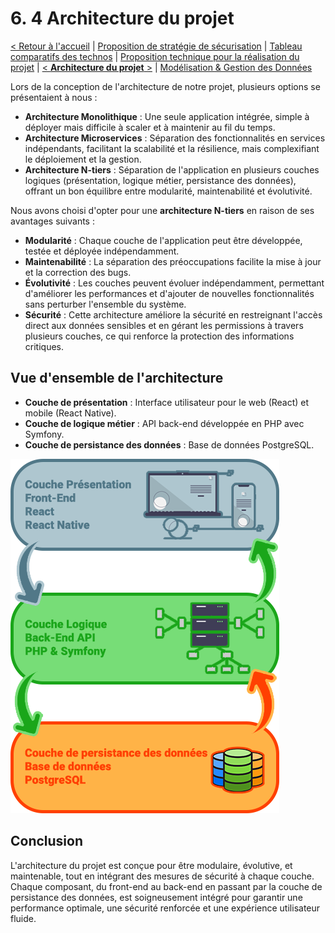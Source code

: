 # 6. 4 Architecture du projet

[< Retour à l'accueil](specifications-techniques.md) | [Proposition de stratégie de sécurisation](strategie-securisation.md) | [Tableau comparatifs des technos](comparatif-technos.md) | [Proposition technique pour la réalisation du projet](proposition-technique.md) | [< **Architecture du projet** >](architecture-projet.md) | [Modélisation & Gestion des Données](modelisation-gestion-donnees.md)

Lors de la conception de l'architecture de notre projet, plusieurs options se présentaient à nous :

- **Architecture Monolithique** : Une seule application intégrée, simple à déployer mais difficile à scaler et à maintenir au fil du temps.
- **Architecture Microservices** : Séparation des fonctionnalités en services indépendants, facilitant la scalabilité et la résilience, mais complexifiant le déploiement et la gestion.
- **Architecture N-tiers** : Séparation de l'application en plusieurs couches logiques (présentation, logique métier, persistance des données), offrant un bon équilibre entre modularité, maintenabilité et évolutivité.

Nous avons choisi d'opter pour une **architecture N-tiers** en raison de ses avantages suivants :

- **Modularité** : Chaque couche de l'application peut être développée, testée et déployée indépendamment.
- **Maintenabilité** : La séparation des préoccupations facilite la mise à jour et la correction des bugs.
- **Évolutivité** : Les couches peuvent évoluer indépendamment, permettant d'améliorer les performances et d'ajouter de nouvelles fonctionnalités sans perturber l'ensemble du système.
- **Sécurité** : Cette architecture améliore la sécurité en restreignant l'accès direct aux données sensibles et en gérant les permissions à travers plusieurs couches, ce qui renforce la protection des informations critiques.

## Vue d'ensemble de l'architecture

- **Couche de présentation** : Interface utilisateur pour le web (React) et mobile (React Native).
- **Couche de logique métier** : API back-end développée en PHP avec Symfony.
- **Couche de persistance des données** : Base de données PostgreSQL.

![N-TIERS](/imgs/n-tiers.png)

## Conclusion

L'architecture du projet est conçue pour être modulaire, évolutive, et maintenable, tout en intégrant des mesures de sécurité à chaque couche. Chaque composant, du front-end au back-end en passant par la couche de persistance des données, est soigneusement intégré pour garantir une performance optimale, une sécurité renforcée et une expérience utilisateur fluide.